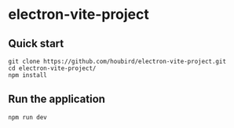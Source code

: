 # electron-vite-project

## Quick start
```
git clone https://github.com/houbird/electron-vite-project.git
cd electron-vite-project/
npm install
```

## Run the application
```
npm run dev
```
